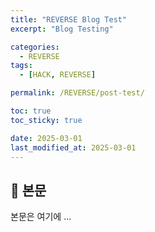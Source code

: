 ```yaml
---
title: "REVERSE Blog Test"
excerpt: "Blog Testing"

categories:
  - REVERSE
tags:
  - [HACK, REVERSE]

permalink: /REVERSE/post-test/

toc: true
toc_sticky: true

date: 2025-03-01
last_modified_at: 2025-03-01
---
```


## 🦥 본문

본문은 여기에 ...
